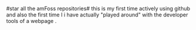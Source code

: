 #star all the amFoss repositories#
this is my first time actively using github and also the first time I i have actually "played around" with the developer tools of a webpage . 
